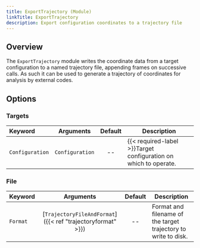 ```yaml
---
title: ExportTrajectory (Module)
linkTitle: ExportTrajectory
description: Export configuration coordinates to a trajectory file
---
```


## Overview

The `ExportTrajectory` module writes the coordinate data from a target configuration to a named trajectory file, appending frames on successive calls. As such it can be used to generate a trajectory of coordinates for analysis by external codes.

## Options

### Targets

|Keyword|Arguments|Default|Description|
|:------|:--:|:-----:|-----------|
|`Configuration`|`Configuration`|--|{{< required-label >}}Target configuration on which to operate.|

### File

|Keyword|Arguments|Default|Description|
|:------|:--:|:-----:|-----------|
|`Format`|[`TrajectoryFileAndFormat`]({{< ref "trajectoryformat" >}})|--|Format and filename of the target trajectory to write to disk.|

